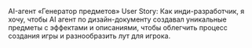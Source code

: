 AI-агент «Генератор предметов»
User Story:
Как инди-разработчик, я хочу, чтобы AI агент по дизайн-документу создавал уникальные предметы с эффектами и описаниями, чтобы облегчить процесс создания игры и разнообразить лут для игрока.
